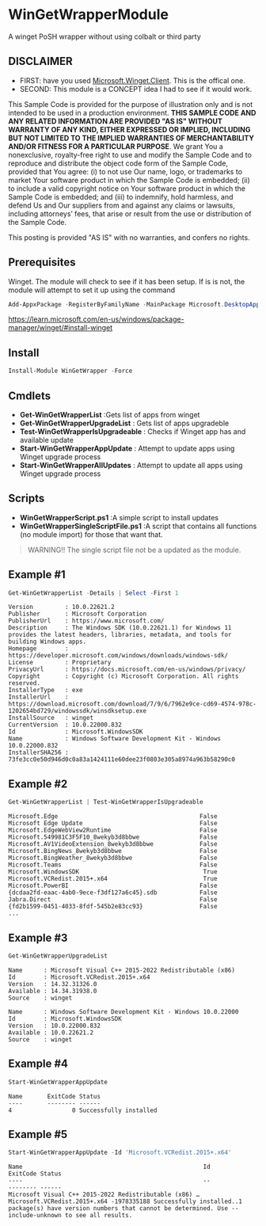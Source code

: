 # WinGetWrapperModule
A winget PoSH wrapper without using colbalt or third party

## DISCLAIMER

 - FIRST: have you used [Microsoft.Winget.Client](https://www.powershellgallery.com/packages/Microsoft.WinGet.Client). This is the offical one. 
 - SECOND: This module is a CONCEPT idea I had to see if it would work. 

This Sample Code is provided for the purpose of illustration only and is not intended to be used in a production environment.  **THIS SAMPLE CODE AND ANY
RELATED INFORMATION ARE PROVIDED "AS IS" WITHOUT WARRANTY OF ANY KIND, EITHER EXPRESSED OR IMPLIED, INCLUDING BUT NOT LIMITED TO THE IMPLIED WARRANTIES OF
MERCHANTABILITY AND/OR FITNESS FOR A PARTICULAR PURPOSE**.  We grant You a nonexclusive, royalty-free right to use and modify the Sample Code and to
reproduce and distribute the object code form of the Sample Code, provided that You agree: (i) to not use Our name, logo, or trademarks to market Your
software product in which the Sample Code is embedded; (ii) to include a valid copyright notice on Your software product in which the Sample Code is embedded;
and (iii) to indemnify, hold harmless, and defend Us and Our suppliers from and against any claims or lawsuits, including attorneys’ fees, that arise or result
from the use or distribution of the Sample Code.

This posting is provided "AS IS" with no warranties, and confers no rights. 

## Prerequisites

Winget. The module will check to see if it has been setup. If is is not, the module will attempt to set it up using the command

```powershell
Add-AppxPackage -RegisterByFamilyName -MainPackage Microsoft.DesktopAppInstaller_8wekyb3d8bbwe
```
https://learn.microsoft.com/en-us/windows/package-manager/winget/#install-winget

## Install

```powershell
Install-Module WinGetWrapper -Force
```

## Cmdlets

- **Get-WinGetWrapperList** :Gets list  of apps from winget
- **Get-WinGetWrapperUpgradeList** :  Gets list of apps upgradeble
- **Test-WinGetWrapperIsUpgradeable** : Checks if Winget app has and available update
- **Start-WinGetWrapperAppUpdate** : Attempt to update apps using Winget upgrade process
- **Start-WinGetWrapperAllUpdates** : Attempt to update all apps using Winget upgrade process

## Scripts

- **WinGetWrapperScript.ps1** :A simple script to install updates
- **WinGetWrapperSingleScriptFile.ps1** :A script that contains all functions (no module import) for those that want that. 

> WARNING!! The single script file not be a updated as the module. 

## Example #1

```powershell
Get-WinGetWrapperList -Details | Select -First 1
```
```text
Version         : 10.0.22621.2
Publisher       : Microsoft Corporation
PublisherUrl    : https://www.microsoft.com/
Description     : The Windows SDK (10.0.22621.1) for Windows 11 provides the latest headers, libraries, metadata, and tools for building Windows apps.
Homepage        : https://developer.microsoft.com/windows/downloads/windows-sdk/
License         : Proprietary
PrivacyUrl      : https://docs.microsoft.com/en-us/windows/privacy/
Copyright       : Copyright (c) Microsoft Corporation. All rights reserved.
InstallerType   : exe
InstallerUrl    : https://download.microsoft.com/download/7/9/6/7962e9ce-cd69-4574-978c-1202654bd729/windowssdk/winsdksetup.exe
InstallSource   : winget
CurrentVersion  : 10.0.22000.832
Id              : Microsoft.WindowsSDK
Name            : Windows Software Development Kit - Windows 10.0.22000.832
InstallerSHA256 : 73fe3cc0e50d946d0c0a83a1424111e60dee23f0803e305a8974a963b58290c0

```
## Example #2
```powershell
Get-WinGetWrapperList | Test-WinGetWrapperIsUpgradeable
```
```text
Microsoft.Edge                                        False
Microsoft Edge Update                                 False
Microsoft.EdgeWebView2Runtime                         False
Microsoft.549981C3F5F10_8wekyb3d8bbwe                 False
Microsoft.AV1VideoExtension_8wekyb3d8bbwe             False
Microsoft.BingNews_8wekyb3d8bbwe                      False
Microsoft.BingWeather_8wekyb3d8bbwe                   False
Microsoft.Teams                                       False
Microsoft.WindowsSDK                                   True
Microsoft.VCRedist.2015+.x64                           True
Microsoft.PowerBI                                     False
{dcdaa2fd-eaac-4ab0-9ece-f3df127a6c45}.sdb            False
Jabra.Direct                                          False
{fd2b1599-0451-4033-8fdf-545b2e83cc93}                False
...
```
## Example #3

```powershell
Get-WinGetWrapperUpgradeList
```
```text
Name      : Microsoft Visual C++ 2015-2022 Redistributable (x86)
Id        : Microsoft.VCRedist.2015+.x64
Version   : 14.32.31326.0
Available : 14.34.31938.0
Source    : winget

Name      : Windows Software Development Kit - Windows 10.0.22000
Id        : Microsoft.WindowsSDK
Version   : 10.0.22000.832
Available : 10.0.22621.2
Source    : winget
```

## Example #4
```powershell
Start-WinGetWrapperAppUpdate 
```
```text
Name       ExitCode Status
----       -------- ------
4                 0 Successfully installed
```


## Example #5
```powershell
Start-WinGetWrapperAppUpdate -Id 'Microsoft.VCRedist.2015+.x64'
```
```text
Name                                                   Id                              ExitCode Status
----                                                   --                              -------- ------
Microsoft Visual C++ 2015-2022 Redistributable (x86) … Microsoft.VCRedist.2015+.x64 -1978335188 Successfully installed..1 package(s) have version numbers that cannot be determined. Use --include-unknown to see all results.
```